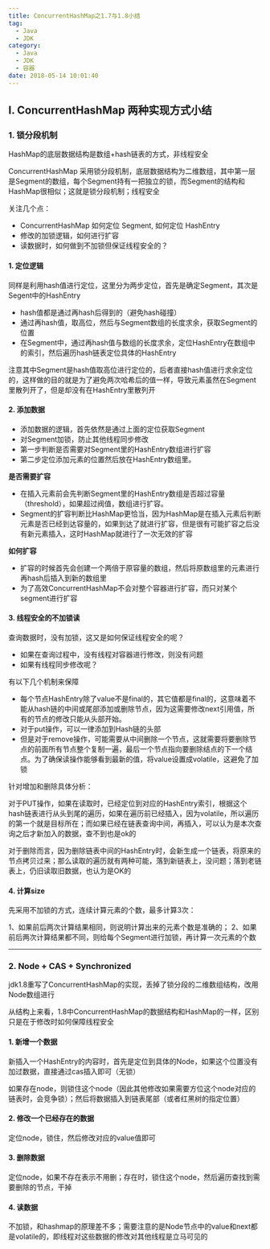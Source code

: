 ```yaml
---
title: ConcurrentHashMap之1.7与1.8小结
tag:
  - Java
  - JDK
category:
  - Java
  - JDK
  - 容器
date: 2018-05-14 10:01:40
---
```


## I. ConcurrentHashMap 两种实现方式小结

### 1. 锁分段机制

HashMap的底层数据结构是数组+hash链表的方式，非线程安全

ConcurrentHashMap 采用锁分段机制，底层数据结构为二维数组，其中第一层是Segment的数组，每个Segment持有一把独立的锁，而Segment的结构和HashMap很相似；这就是锁分段机制；线程安全


关注几个点：

- ConcurrentHashMap 如何定位 Segment, 如何定位 HashEntry
- 修改的加锁逻辑，如何进行扩容
- 读数据时，如何做到不加锁但保证线程安全的？

<!-- more -->


#### 1. 定位逻辑

同样是利用hash值进行定位，这里分为两步定位，首先是确定Segment，其次是Segent中的HashEntry

- hash值都是通过再hash后得到的（避免hash碰撞）
- 通过再hash值，取高位，然后与Segment数组的长度求余，获取Segment的位置
- 在Segment中，通过再hash值与数组的长度求余，定位HashEntry在数组中的索引，然后遍历hash链表定位具体的HashEntry

注意其中Segment是hash值取高位进行定位的，后者直接hash值进行求余定位的，这样做的目的就是为了避免两次哈希后的值一样，导致元素虽然在Segment里散列开了，但是却没有在HashEntry里散列开

#### 2. 添加数据

- 添加数据的逻辑，首先依然是通过上面的定位获取Segment
- 对Segment加锁，防止其他线程同步修改
- 第一步判断是否需要对Segment里的HashEntry数组进行扩容
- 第二步定位添加元素的位置然后放在HashEntry数组里。

**是否需要扩容**

- 在插入元素前会先判断Segment里的HashEntry数组是否超过容量（threshold），如果超过阀值，数组进行扩容。
- Segment的扩容判断比HashMap更恰当，因为HashMap是在插入元素后判断元素是否已经到达容量的，如果到达了就进行扩容，但是很有可能扩容之后没有新元素插入，这时HashMap就进行了一次无效的扩容


**如何扩容**

- 扩容的时候首先会创建一个两倍于原容量的数组，然后将原数组里的元素进行再hash后插入到新的数组里
- 为了高效ConcurrentHashMap不会对整个容器进行扩容，而只对某个segment进行扩容

#### 3. 线程安全的不加锁读

查询数据时，没有加锁，这又是如何保证线程安全的呢？

- 如果在查询过程中，没有线程对容器进行修改，则没有问题
- 如果有线程同步修改呢？

有以下几个机制来保障

- 每个节点HashEntry除了value不是final的，其它值都是final的，这意味着不能从hash链的中间或尾部添加或删除节点，因为这需要修改next引用值，所有的节点的修改只能从头部开始。
- 对于put操作，可以一律添加到Hash链的头部
- 但是对于remove操作，可能需要从中间删除一个节点，这就需要将要删除节点的前面所有节点整个复制一遍，最后一个节点指向要删除结点的下一个结点。为了确保读操作能够看到最新的值，将value设置成volatile，这避免了加锁

针对增加和删除具体分析：

对于PUT操作，如果在读取时，已经定位到对应的HashEntry索引，根据这个hash链表进行从头到尾的遍历，如果在遍历前已经插入，因为volatile，所以遍历的第一个就是目标所在；而如果已经在链表查询中间，再插入，可以认为是本次查询之后才新加入的数据，查不到也是ok的


对于删除而言，因为删除链表中间的HashEntry时，会新生成一个链表，将原来的节点拷贝过来；那么读取的遍历就有两种可能，落到新链表上，没问题；落到老链表上，仍旧读取旧数据，也认为是OK的

#### 4. 计算size

先采用不加锁的方式，连续计算元素的个数，最多计算3次：

1、如果前后两次计算结果相同，则说明计算出来的元素个数是准确的；
2、如果前后两次计算结果都不同，则给每个Segment进行加锁，再计算一次元素的个数

---

### 2. Node + CAS + Synchronized

jdk1.8重写了ConcurrentHashMap的实现，丢掉了锁分段的二维数组结构，改用Node数组进行

从结构上来看，1.8中ConcurrentHashMap的数据结构和HashMap的一样，区别只是在于修改时如何保障线程安全

#### 1. 新增一个数据

新插入一个HashEntry的内容时，首先是定位到具体的Node，如果这个位置没有加过数据，直接通过cas插入即可（无锁）

如果存在node，则锁住这个node（因此其他修改如果需要方位这个node对应的链表时，会竞争锁）；然后将数据插入到链表尾部（或者红黑树的指定位置）

#### 2. 修改一个已经存在的数据

定位node，锁住，然后修改对应的value值即可

#### 3. 删除数据

定位node，如果不存在表示不用删；存在时，锁住这个node，然后遍历查找到需要删除的节点，干掉

#### 4. 读数据

不加锁，和hashmap的原理差不多；需要注意的是Node节点中的value和next都是volatile的，即线程对这些数据的修改对其他线程是立马可见的

